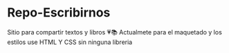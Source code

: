 # Repo-Escribirnos
Sitio para compartir textos y libros 💗📚
Actualmete para el maquetado y los estilos use HTML Y CSS sin ninguna libreria
